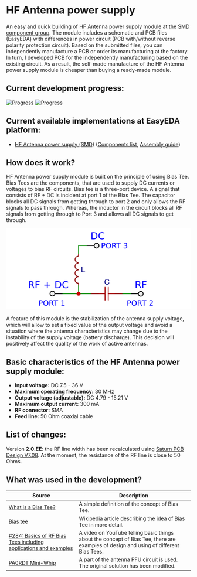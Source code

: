 # HF Antenna power supply

An easy and quick building of HF Antenna power supply module at the [SMD component group](./SMD/EasyEDA). The module includes a schematic and PCB files (EasyEDA) with differences in power circuit (PCB with/without reverse polarity protection circuit). Based on the submitted files, you can independently manufacture a PCB or order its manufacturing at the factory. In turn, I developed PCB for the independently manufacturing based on the existing circuit. As a result, the self-made manufacture of the HF Antenna power supply module is cheaper than buying a ready-made module.

## Current development progress:
[![Progress](https://img.shields.io/badge/HF%20Antenna%20power%20supply%20%28SMD%29-tested-green.svg)](https://easyeda.com/IgrikXD/Antenna-power-supply-SMD) [![Progress](https://img.shields.io/badge/version-2.0.EE-blue.svg)](./SMD/EasyEDA)  

## Current available implementations at EasyEDA platform:
- [HF Antenna power supply (SMD)] ([Components list](./SMD/Components%20list.md), [Assembly guide](./SMD/Assembly%20guide.md))

## How does it work?
HF Antenna power supply module is built on the principle of using Bias Tee. Bias Tees are the components, that are used to supply DC currents or voltages to bias RF circuits. Bias tee is a three-port device. A signal that consists of RF + DC is incident at port 1 of the Bias Tee. The capacitor blocks all DC signals from getting through to port 2 and only allows the RF signals to pass through. Whereas, the inductor in the circuit blocks all RF signals from getting through to Port 3 and allows all DC signals to get through.

![Bias Tee schematic](../Resources/HF%20Antenna%20power%20supply/Bias-Tee-schematic.png)  

A feature of this module is the stabilization of the antenna supply voltage, which will allow to set a fixed value of the output voltage and avoid a situation where the antenna characteristics may change due to the instability of the supply voltage (battery discharge). This decision will positively affect the quality of the work of active antennas.

## Basic characteristics of the HF Antenna power supply module:

- **Input voltage:** DC 7.5 - 36 V  
- **Maximum operating frequency:** 30 MHz  
- **Output voltage (adjustable):** DC 4.79 - 15.21 V  
- **Maximum output current:** 300 mA  
- **RF connector:** SMA  
- **Feed line:** 50 Ohm coaxial cable  

## List of changes:
Version **2.0.EE**: the RF line width has been recalculated using [Saturn PCB Design V7.08](http://www.saturnpcb.com/pcb_toolkit/). At the moment, the resistance of the RF line is close to 50 Ohms.

## What was used in the development?
| Source | Description |
| ------ | ----------- |
| [What is a Bias Tee?] | A simple definition of the concept of Bias Tee. |
| [Bias tee] | Wikipedia article describing the idea of Bias Tee in more detail. |
| [#284: Basics of RF Bias Tees including applications and examples] | A video on YouTube telling basic things about the concept of Bias Tee, there are examples of design and using of different Bias Tees. |
| [PA0RDT Mini-Whip] | A part of the antenna PFU circuit is used. The original solution has been modified. |


[HF Antenna power supply (SMD)]: <https://easyeda.com/IgrikXD/Antenna-power-supply-SMD>
[What is a Bias Tee?]: <https://www.everythingrf.com/community/what-is-a-bias-tee>
[Bias tee]: <https://en.wikipedia.org/wiki/Bias_tee>
[#284: Basics of RF Bias Tees including applications and examples]: <https://www.youtube.com/watch?v=lxgpm-UXTNY>
[PA0RDT Mini-Whip]: <http://dl1dbc.net/SAQ/Mwhip/pa0rdt-Mini-Whip.pdf>
